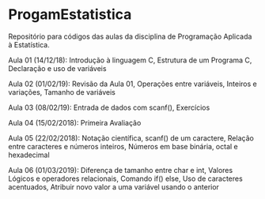 # ProgamEstatistica
Repositório para códigos das aulas da disciplina de Programação Aplicada à Estatística.
  
Aula 01 (14/12/18): Introdução à linguagem C, Estrutura de um Programa C,
                    Declaração e uso de variáveis
  
Aula 02 (01/02/19): Revisão da Aula 01, Operações entre variáveis,
                    Inteiros e variações, Tamanho de variáveis  
  
Aula 03 (08/02/19): Entrada de dados com scanf(), Exercícios  
  
Aula 04 (15/02/2018): Primeira Avaliação  
  
Aula 05 (22/02/2018): Notação científica, scanf() de um caractere,
                      Relação entre caracteres e números inteiros,
                      Números em base binária, octal e hexadecimal
                      
Aula 06 (01/03/2019): Diferença de tamanho entre char e int, 
                      Valores Lógicos e operadores relacionais,
                      Comando if() else, Uso de caracteres acentuados,
                      Atribuir novo valor a uma variável usando o anterior
